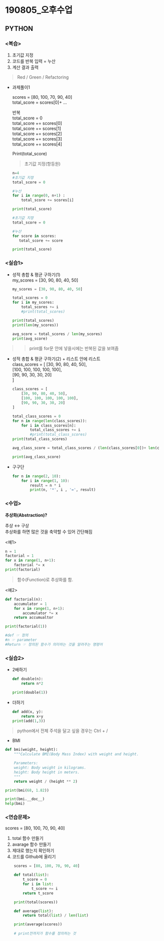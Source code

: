 # 190805_오후수업
## PYTHON

### <복습>
1. 초기값 지정
2. 코드를 반복 입력 = 누산
3. 계산 결과 출력

> Red / Green / Refactoring

* 과제풀이1

    scores = [80, 100, 70, 90, 40] \
    total_score = scores[0]+ ...

    반복 \
    total_score = 0 \
    total_score += scores[0] \
    total_score += scores[1] \
    total_score += scores[2] \
    total_score += scores[3] \
    total_score += scores[4] 

    Print(total_score)
   
   
    > 초기값 지정(항등원) 

    ```python
    n=4
    #초기값 지정
    total_score = 0

    #누산 
    for i in range(0, n+1) :
        total_score += scores[i]

    print(total_score)
    ```
     ```python
    #초기값 지정
    total_score = 0

    #누산 
    for score in scores:
        total_score += score

    print(total_score)
    ```

### <실습1>

* 성적 총합 & 평균 구하기(1) \
my_scores = [30, 90, 80, 40, 50]
    ```Python
    my_scores = [30, 90, 80, 40, 50]

    total_scores = 0
    for i in my_scores:
        total_scores += i
        #print(total_scores)

    print(total_scores)
    print(len(my_scores))

    avg_score = total_scores / len(my_scores)
    print(avg_score)
    ```
>> print를 for문 안에 넣을시에는 반복된 값을 보여줌

* 성적 총합 & 평균 구하기(2) + 리스트 안에 리스트 \
class_scores = [
    [30, 90, 80, 40, 50], \
    [100, 100, 100, 100, 100], \
    [90, 90, 30, 30, 20] \
]
    ```python
    class_scores = [
        [30, 90, 80, 40, 50],
        [100, 100, 100, 100, 100],
        [90, 90, 30, 30, 20]
    ]

    total_class_scores = 0
    for n in range(len(class_scores)):
        for i in class_scores[n]:
            total_class_scores += i
            #print(total_class_scores)
    print(total_class_scores)

    avg_class_score = total_class_scores / (len(class_scores[0])+ len(class_scores[1]) + len(class_scores[2]))

    print(avg_class_score)
    ```

* 구구단 
    ```python
    for n in range(2, 10):
        for i in range(1, 10):
            result = n * i
            print(n, '*', i , '=', result)
    ```

### <수업>

**추상화(Abstraction)?**

추상 ↔ 구상 \
추상화를 하면 많은 것을 축약할 수 있어 간단해짐

<예1>
```python
n = 1
factorial = 1
for x in range(1, n+1):
    factorial *= x
print(factorial)    
```
> 함수(Function)로 추상화를 함.

<예2>
```python
def factorial(n):
    accumulator = 1
    for x in range(1, n+1):
        accumulator *= x
    return accumualtor

print(factorial(1))

#def ☞ 정의 
#n ☞ parameter
#Return ☞ 정의된 함수가 의미하는 것을 알려주는 명령어
```


### <실습2>

* 2배하기
    ```python
    def double(n):
        return n*2

    print(double(1))
    ```
* 더하기
    ```python
    def add(x, y):
        return x+y
    print(add(1,3))
    ```
> python에서 전체 주석을 달고 싶을 경우는 Ctrl + /

* BMI
```python
def bmi(weight, height):
    """Calculate BMI(Body Mass Index) with weight and height.

    Parameters:
    weight: Body weight in kilograms.
    height: Body height in meters.
    """
    return weight / (height ** 2)

print(bmi(68, 1.82))

print(bmi.__doc__)
help(bmi)
```


### <연습문제>
scores = [80, 100, 70, 90, 40]

1. total 함수 만들기
2. avarage 함수 만들기
3. 제대로 했는지 확인하기
4. 코드를 Github에 올리기

```python
    scores = [80, 100, 70, 90, 40]

    def total(list):
        t_score = 0
        for i in list:
            t_score += i
        return t_score

    print(total(scores))

    def average(list):
        return total(list) / len(list)

    print(average(scores))
    
    # print전까지가 함수를 정의하는 것
```
